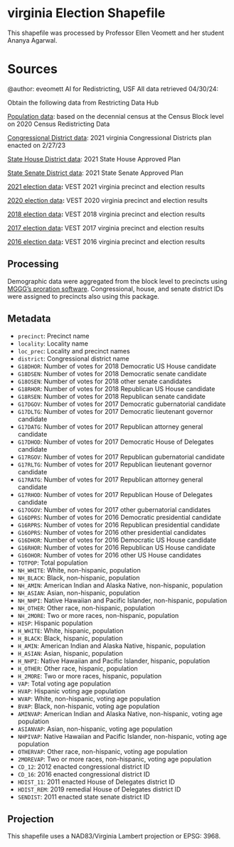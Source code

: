 # virginia Election Shapefile

This shapefile was processed by Professor Ellen Veomett and her student Ananya Agarwal.

# **Sources**
@author: eveomett AI for Redistricting, USF All data retrieved 04/30/24:

Obtain the following data from Restricting Data Hub

[Population data](https://redistrictingdatahub.org/dataset/virginia-block-pl-94171-2020-by-table/): based on the decennial census at the Census Block level on 2020 Census Redistricting Data

[Congressional District data](https://redistrictingdatahub.org/dataset/2021-virginia-congressional-districts-approved-plan): 2021 virginia Congressional Districts plan enacted on 2/27/23

[State House District data](https://redistrictingdatahub.org/dataset/2021-virginia-house-of-delegates-districts-approved-plan/): 2021 State House Approved Plan

[State Senate District data](hthttps://redistrictingdatahub.org/dataset/2021-senate-of-virginia-districts-approved-plan/): 2021 State Senate Approved Plan

[2021 election data](https://redistrictingdatahub.org/dataset/vest-2021-virginia-precinct-boundaries-and-election-results-shapefile/)**:**  VEST 2021 virginia precinct and election results

[2020 election data](https://redistrictingdatahub.org/dataset/vest-2020-virginia-precinct-boundaries-and-election-results-shapefile/)**:**  VEST 2020 virginia precinct and election results

[2018 election data](https://redistrictingdatahub.org/dataset/vest-2018-virginia-precinct-and-election-results/)**:**  VEST 2018 virginia precinct and election results

[2017 election data](https://redistrictingdatahub.org/dataset/vest-2017-virginia-precinct-boundaries-and-election-results-shapefile/)**:**  VEST 2017 virginia precinct and election results

[2016 election data](https://redistrictingdatahub.org/dataset/vest-2016-virginia-precinct-and-election-results/)**:**  VEST 2016 virginia precinct and election results

## Processing
Demographic data were aggregated from the block level to precincts using [MGGG’s proration software](https://github.com/mggg/maup). Congressional, house, and senate district IDs were assigned to precincts also using this package.

## Metadata
* `precinct`: Precinct name
* `locality`: Locality name
* `loc_prec`: Locality and precinct names
* `district`: Congressional district name
* `G18DHOR`: Number of votes for 2018 Democratic US House candidate
* `G18DSEN`: Number of votes for 2018 Democratic senate candidate
* `G18OSEN`: Number of votes for 2018 other senate candidates
* `G18RHOR`:  Number of votes for 2018 Republican US House candidate
* `G18RSEN`: Number of votes for 2018 Republican senate candidate
* `G17DGOV`: Number of votes for 2017 Democratic gubernatorial candidate
* `G17DLTG`: Number of votes for 2017 Democratic lieutenant governor candidate
* `G17DATG`: Number of votes for 2017 Republican attorney general candidate
* `G17DHOD`: Number of votes for 2017 Democratic House of Delegates candidate
* `G17RGOV`: Number of votes for 2017 Republican gubernatorial candidate
* `G17RLTG`: Number of votes for 2017 Republican lieutenant governor candidate
* `G17RATG`: Number of votes for 2017 Republican attorney general candidate
* `G17RHOD`: Number of votes for 2017 Republican House of Delegates candidate
* `G17OGOV`:  Number of votes for 2017 other gubernatorial candidates
* `G16DPRS`: Number of votes for 2016 Democratic presidential candidate
* `G16RPRS`: Number of votes for 2016 Republican presidential candidate
* `G16OPRS`: Number of votes for 2016 other presidential candidates
* `G16DHOR`: Number of votes for 2016 Democratic US House candidate
* `G16RHOR`: Number of votes for 2016 Republican US House candidate
* `G16OHOR`: Number of votes for 2016 other US House candidates
* `TOTPOP`: Total population 
* `NH_WHITE`: White, non-hispanic, population
* `NH_BLACK`: Black, non-hispanic, population
* `NH_AMIN`: American Indian and Alaska Native, non-hispanic, population
* `NH_ASIAN`: Asian, non-hispanic, population
* `NH_NHPI`: Native Hawaiian and Pacific Islander, non-hispanic, population
* `NH_OTHER`: Other race, non-hispanic, population
* `NH_2MORE`: Two or more races, non-hispanic, population
* `HISP`: Hispanic population
* `H_WHITE`: White, hispanic, population
* `H_BLACK`: Black, hispanic, population
* `H_AMIN`: American Indian and Alaska Native, hispanic, population
* `H_ASIAN`: Asian, hispanic, population
* `H_NHPI`: Native Hawaiian and Pacific Islander, hispanic, population
* `H_OTHER`: Other race, hispanic, population
* `H_2MORE`: Two or more races, hispanic, population
* `VAP`: Total voting age population
* `HVAP`: Hispanic voting age population
* `WVAP`: White, non-hispanic, voting age population
* `BVAP`: Black, non-hispanic, voting age population
* `AMINVAP`: American Indian and Alaska Native, non-hispanic, voting age population
* `ASIANVAP`: Asian, non-hispanic, voting age population
* `NHPIVAP`: Native Hawaiian and Pacific Islander, non-hispanic, voting age population
* `OTHERVAP`: Other race, non-hispanic, voting age population
* `2MOREVAP`: Two or more races, non-hispanic, voting age population
* `CD_12`: 2012 enacted congressional district ID
* `CD_16`: 2016 enacted congressional district ID
* `HDIST_11`: 2011 enacted House of Delegates district ID
* `HDIST_REM`: 2019 remedial House of Delegates district ID
* `SENDIST`: 2011 enacted state senate district ID

## Projection
This shapefile uses a NAD83/Virginia Lambert projection or EPSG: 3968.